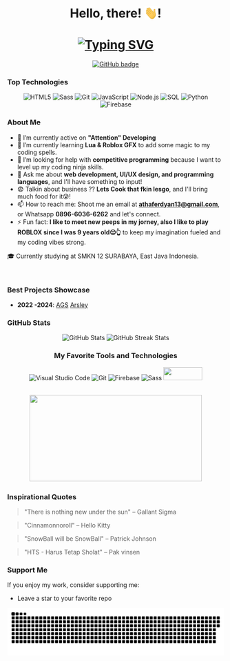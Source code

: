 <h1 align="center">Hello,  there! <img src="https://raw.githubusercontent.com/ABSphreak/ABSphreak/master/gifs/Hi.gif" width="30px" height="32px" style="margin-bottom: -5px;"/>!</h1>

<h1 align="center">
  <a href="https://git.io/typing-svg">
    <img src="https://readme-typing-svg.herokuapp.com?font=Fira+Code&pause=1000&width=435&lines=I'm+Atha+Ferdyan!...;A+Software+Developer+...;and+Web+Designer...;Enhance+your+coding+experience+!🖤&center=true&size=20" alt="Typing SVG" />
  </a>
</h1>

<p align="center">
  <a href="https://github.com/athaarsley?tab=followers">
    <img src="https://img.shields.io/github/followers/athaarsley?label=Followers&logo=GitHub&style=for-the-badge&hide_border=true" alt="GitHub badge"/>
  </a>
</p>

 ### Top Technologies
<div align="center" style="max-width: 500px; margin: 0 auto;">
  <p>
    <img src="https://img.shields.io/badge/html5-%23E34F26.svg?style=for-the-badge&logo=html5&logoColor=white" alt="HTML5"/>
    <img src="https://img.shields.io/badge/sass-%23CC6699.svg?style=for-the-badge&logo=sass&logoColor=white" alt="Sass"/>
     <img src="https://img.shields.io/badge/git-%23F05033.svg?style=for-the-badge&logo=git&logoColor=white" alt="Git"/>
    <img src="https://img.shields.io/badge/javascript-%23323330.svg?style=for-the-badge&logo=javascript&logoColor=%23F7DF1E" alt="JavaScript"/>
    <img src="https://img.shields.io/badge/node.js-%23339933.svg?style=for-the-badge&logo=node.js&logoColor=white" alt="Node.js"/>
     <img src="https://img.shields.io/badge/SQL-00000F?style=for-the-badge&logo=sqlite&logoColor=white" alt="SQL"/>
    <img src="https://img.shields.io/badge/python-%2314354C.svg?style=for-the-badge&logo=python&logoColor=white" alt="Python"/>
    <img src="https://img.shields.io/badge/Firebase-FFCA28?style=for-the-badge&logo=firebase&logoColor=white" alt="Firebase"/>
  </p>
</div>

### About Me
- 🔭 I’m currently active on **"Attention" Developing**
- 🌱 I’m currently learning **Lua & Roblox GFX** to add some magic to my coding spells.
- 🤔 I’m looking for help with **competitive programming** because I want to level up my coding ninja skills.
- 💬 Ask me about **web development, UI/UX design, and programming languages**, and I'll have something to input!
- 😨 Talkin about business ?? **Lets Cook that fkin lesgo**, and I'll bring much food for it😰!
- 📫 How to reach me: Shoot me an email at **[athaferdyan13@gmail.com](mailto:athaferdyan13@gmail.com)**, or Whatsapp **0896-6036-6262** and let's connect.
- ⚡ Fun fact: **I like to meet new peeps in my jorney, also I like to play ROBLOX since I was 9 years old😔👆** to keep my imagination fueled and my coding vibes strong.

🎓 Currently studying at SMKN 12 SURABAYA, East Java Indonesia.
<div id="header" align="center">
  <img src="https://komarev.com/ghpvc/?username=athaarsley&style=for-the-badge&color=blue" alt=""/>
</div>

### Best Projects Showcase
- **2022 -2024**: [AGS](https://itemku.com/t/atha-game-store) [Arsley](https://itemku.com/t/arsley)

### GitHub Stats
<p align="center">
  <img src="https://github-readme-stats.vercel.app/api?username=athaarsley&show_icons=true&theme=radical" alt="GitHub Stats"/>
  <img src="https://github-readme-streak-stats.herokuapp.com/?user=athaarsley&theme=radical" alt="GitHub Streak Stats"/>
</p>

<div align="center" style="max-width: 500px; margin: 0 auto;">

### My Favorite Tools and Technologies
 <img width="90" height="30" src="https://img.shields.io/badge/Visual%20Studio%20Code-0078d7?style=flat-square&logo=visual-studio-code&logoColor=white" alt="Visual Studio Code"/>
 <img width="90" height="30" src="https://img.shields.io/badge/Git-F05032?style=flat-square&logo=git&logoColor=white" alt="Git"/>
 <img width="90" height="30" src="https://img.shields.io/badge/Firebase-FFCA28?style=flat-square&logo=firebase&logoColor=white" alt="Firebase"/>
 <img width="90" height="30" src="https://img.shields.io/badge/Sass-CC6699?style=flat-square&logo=sass&logoColor=white" alt="Sass"/>
 <img width="90" height="30" src="https://img.shields.io/badge/Bootstrap-563D7C?style=for-the-badge&logo=bootstrap&logoColor=white"/>
  </div>
  <br />
<p align="center">
  <img width="400" height="200" src="https://github-readme-stats.vercel.app/api/top-langs/?username=godyracks&size_weight=0.0005&count_weight=0.3&layout=compact&theme=radical">
</p>

### Inspirational Quotes
> "There is nothing new under the sun" – Gallant Sigma

> "Cinnamonnoroll" – Hello Kitty

> "SnowBall will be SnowBall" – Patrick Johnson

> "HTS - Harus Tetap Sholat" – Pak vinsen

### Support Me
If you enjoy my work, consider supporting me:
- Leave a star to your favorite repo







<p align="center">
  <img src="https://raw.githubusercontent.com/athaarsley/athaarsley/main/github-snake.svg" alt="Snake Animation" style="pointer-events: none;"/>
</p>






